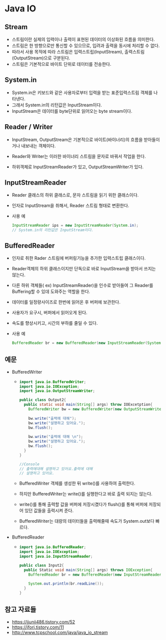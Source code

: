 # Java IO



## Stream

+ 스트림이란 실제의 입력이나 출력이 표현된 데이터의 이상화된 흐름을 의미한다.
+ 스트림은 한 방향으로만 통신할 수 있으므로, 입려과 출력을 동시에 처리할 수 없다.
+ 따라서 사용 목적에 따라 스트림은 입력스트립(InputStream), 출력스트림(OutputStream)으로 구분된다.
+ 스트림은 기본적으로 바이트 단위로 데이터를 전송한다.



## System.in

+ System.in은 키보드와 같은 사용자로부터 입력을 받는 표준입력스트림 객체를 나타낸다.
+ 그래서 System.in의 리턴값은 InputStream이다.
+ InputStream은 데이터를 byte단위로 읽어오는 byte stream이다.



## Reader / Writer

+ InputStream, OutputStream은 기본적으로 바이트(바이너리)의 흐름을 받아들이거나 내보내는 객체이다.

+ Reader와 Writer는 이러한 바이너리 스트림을 문자로 바꿔서 작업을 한다.

+ 하위객체로 InputStreamReader가 있고, OutputStreamWriter가 있다.

  

## InputStreamReader

+ Reader 클래스의 하위 클래스로, 문자 스트림을 읽기 위한 클래스이다.

+ 인자로 InputStream을 취해서, Reader 스트림 형태로 변환한다.

+ 사용 예

  ~~~java
  InputStreamReader ips = new InputStreamReader(System.in);
  // System.in의 리턴값은 InputStream이다.
  ~~~



## BufferedReader

+ 인자로 취한 Rader 스트림에 버퍼링기능을 추가한 입력스트립 클래스이다.

+ Reader객체의 하위 클래스이지만 단독으로 바로 InputStream을 받아서 쓰지는 않는다.

+ 다른 하위 객체들( ex) InputStreamReader)을 인수로 받아들여 그  Reader를 Buffering할 수 있데 도와주는 역할을 한다.

+ 데이터를 일정량사이즈로 한번에 읽어온 후 버퍼에 보관한다.

+ 사용자가 요구시, 버퍼에서 읽어오게 된다.

+ 속도를 향상시키고, 시간의 부하를 줄일 수 있다.

+ 사용 예

  ~~~java
  BufferedReader br = new BufferedReader(new InputStreamReader(System.in));
  ~~~



## 예문

+ BufferedWriter

  + ~~~java
    import java.io.BufferedWriter;
    import java.io.IOException;
    import java.io.OutputStreamWriter;
    
    public class Output2{
      public static void main(String[] args) throw IOExcetption{
        BufferedWriter bw = new BufferedWriter(new OutputStreamWriter(System.out));
        
        bw.write("출력에 대해");
        bw.write("설명하고 있어요.");
        bw.flush();
        
        bw.write("출력에 대해 \n");
        bw.write("설명하고 있어요.");
        bw.flush();
      }
    }
    
    //Console
    // 출력에대해 설명하고 있어요.출력에 대해
    // 설명하고 있어요.
    ~~~

  + BufferedWriter 객체를 생성한 뒤 write()를 사용하여 출력한다.

  + 하지만 BufferedWriter는 write()를 실행한다고 바로 출력 되지는 않는다.

  + write()를 통해 출력할 값을 버퍼에 저장시켰다가 flush()를 통해 버퍼에 저장되어 있던 값들을 출력시켜 준다.

  + BufferedWriter는 대량의 데이터들을 출력해줄때 속도가 System.out보다 빠르다.

+ BufferedReader

  + ~~~java
    import java.io.BufferedReader;
    import java.io.IOException;
    import java.io.InputStreamReader;
    
    public class Input2{
      public Static void main(String[] args) throws IOException{
        BufferedReader br = new BufferedReader(new InputStreamReader(System.in));
        
        System.out.println(br.readLine());
      }
    }
    ~~~



## 참고 자료들

+ https://jjunii486.tistory.com/52
+ https://jforj.tistory.com/11
+ http://www.tcpschool.com/java/java_io_stream



